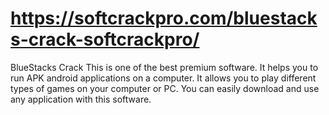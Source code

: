 # https://softcrackpro.com/bluestacks-crack-softcrackpro/
BlueStacks Crack  This is one of the best premium software. It helps you to run APK android applications on a computer. It allows you to play different types of games on your computer or PC. You can easily download and use any application with this software.

